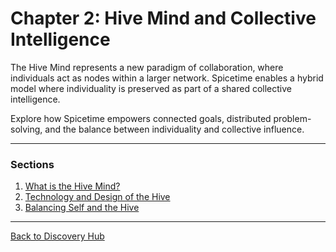 # Chapter 2: Hive Mind and Collective Intelligence

The Hive Mind represents a new paradigm of collaboration, where individuals act as nodes within a larger network.
Spicetime enables a hybrid model where individuality is preserved as part of a shared collective intelligence.

Explore how Spicetime empowers connected goals, distributed problem-solving, and the balance between individuality and
collective influence.

---

### Sections

1. [What is the Hive Mind?](./hive_mind_basics.md)
2. [Technology and Design of the Hive](./hive_technology_and_design.md)
3. [Balancing Self and the Hive](./self_and_hive_balance.md)

---

[Back to Discovery Hub](../../hub.md)